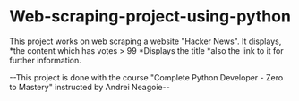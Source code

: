 # Web-scraping-project-using-python
This project works on web scraping a website "Hacker News". 
It displays,
*the content which has votes > 99
*Displays the title
*also the link to it for further information. 


--This project is done with the course "Complete Python Developer - Zero to Mastery" instructed by Andrei Neagoie--
